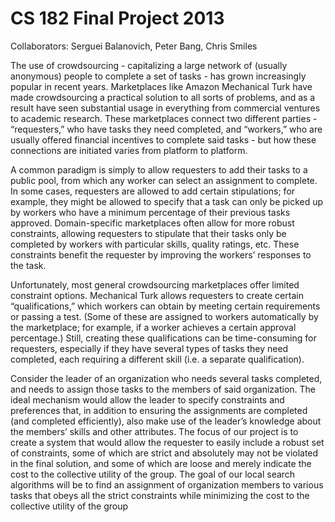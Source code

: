 CS 182 Final Project 2013
=================
Collaborators: Serguei Balanovich, Peter Bang, Chris Smiles

The use of crowdsourcing - capitalizing a large network of (usually anonymous) people to complete a set of tasks - has grown increasingly popular in recent years. Marketplaces like Amazon Mechanical Turk have made crowdsourcing a practical solution to all sorts of problems, and as a result have seen substantial usage in everything from commercial ventures to academic research. These marketplaces connect two different parties - “requesters,” who have tasks they need completed, and “workers,” who are usually offered financial incentives to complete said tasks - but how these connections are initiated varies from platform to platform.

A common paradigm is simply to allow requesters to add their tasks to a public pool, from which any worker can select an assignment to complete. In some cases, requesters are allowed to add certain stipulations; for example, they might be allowed to specify that a task can only be picked up by workers who have a minimum percentage of their previous tasks approved. Domain-specific marketplaces often allow for more robust constraints, allowing requesters to stipulate that their tasks only be completed by workers with particular skills, quality ratings, etc. These constraints benefit the requester by improving the workers’ responses to the task.

Unfortunately, most general crowdsourcing marketplaces offer limited constraint options. Mechanical Turk allows requesters to create certain “qualifications,” which workers can obtain by meeting certain requirements or passing a test. (Some of these are assigned to workers automatically by the marketplace; for example, if a worker achieves a certain approval percentage.) Still, creating these qualifications can be time-consuming for requesters, especially if they have several types of tasks they need completed, each requiring a different skill (i.e. a separate qualification). 

Consider the leader of an organization who needs several tasks completed, and needs to assign those tasks to the members of said organization. The ideal mechanism would allow the leader to specify constraints and preferences that, in addition to ensuring the assignments are completed (and completed efficiently), also make use of the leader’s knowledge about the members’ skills and other attributes. The focus of our project is to create a system that would allow the requester to easily include a robust set of constraints, some of which are strict and absolutely may not be violated in the final solution, and some of which are loose and merely indicate the cost to the collective utility of the group. The goal of our local search algorithms will be to find an assignment of organization members to various tasks that obeys all the strict constraints while minimizing the cost to the collective utility of the group
